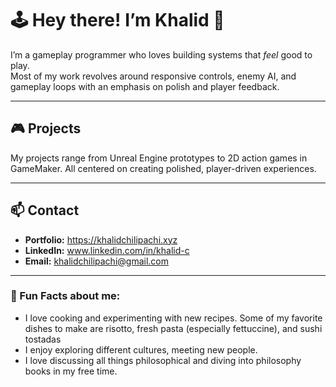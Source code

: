 # 🕹️ Hey there! I’m Khalid 👋

I’m a gameplay programmer who loves building systems that *feel* good to play.  
Most of my work revolves around responsive controls, enemy AI, and gameplay loops with an emphasis on polish and player feedback.

---

## 🎮 Projects

My projects range from Unreal Engine prototypes to 2D action games in GameMaker. All centered on creating polished, player-driven experiences.

---

## 📫 Contact

- **Portfolio:** https://khalidchilipachi.xyz 
- **LinkedIn:** www.linkedin.com/in/khalid-c 
- **Email:** khalidchilipachi@gmail.com  

---

### 🧩 Fun Facts about me:

- I love cooking and experimenting with new recipes. Some of my favorite dishes to make are risotto, fresh pasta (especially fettuccine), and sushi tostadas
- I enjoy exploring different cultures, meeting new people. 
- I love discussing all things philosophical and diving into philosophy books in my free time.
